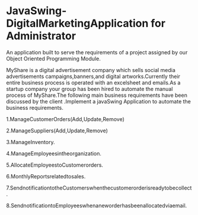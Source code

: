 # JavaSwing-DigitalMarketingApplication for Administrator
An application built to serve the requirements of a project assigned by our Object Oriented Programming Module.

MyShare is a digital advertisement company which sells social media advertisements campaigns,banners,and digital artworks.Currently their entire business process is operated with 
an excelsheet and emails.As a startup company your group has been hired to automate the manual process of MyShare.The following main business requirements have been discussed by the client .Implement a javaSwing Application to automate the business requirements.

1.ManageCustomerOrders(Add,Update,Remove)

2.ManageSuppliers(Add,Update,Remove)

3.ManageInventory.

4.ManageEmployeesintheorganization.

5.AllocateEmployeestoCustomerorders.

6.MonthlyReportsrelatedtosales.

7.SendnotificationtotheCustomerswhenthecustomerorderisreadytobecollect.

8.SendnotificationtoEmployeeswhenaneworderhasbeenallocatedviaemail.

